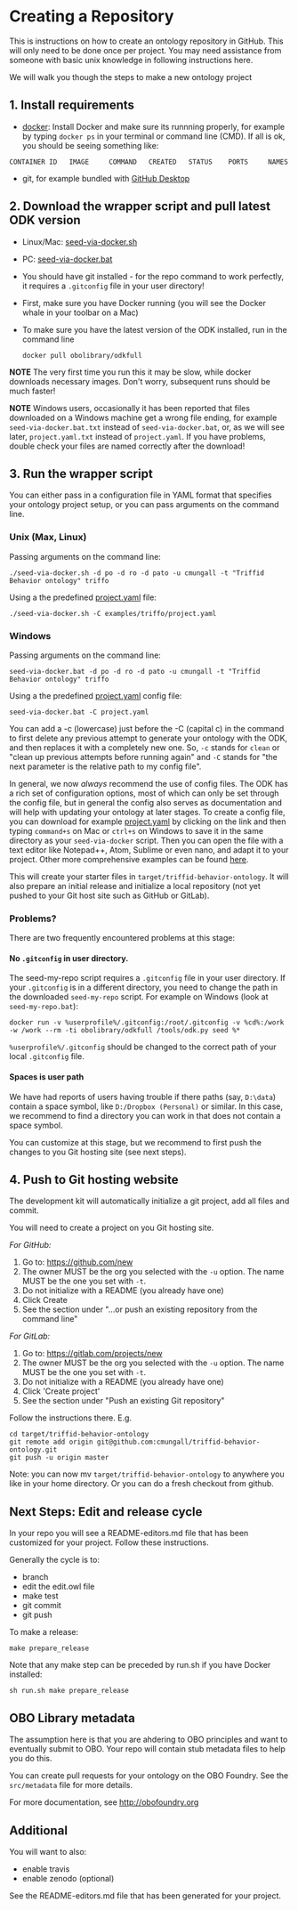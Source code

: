 # Creating a Repository

This is instructions on how to create an ontology repository in
GitHub. This will only need to be done once per project. You may need
assistance from someone with basic unix knowledge in following
instructions here.

We will walk you though the steps to make a new ontology project

## 1. Install requirements

 * [docker](https://www.docker.com/get-docker): Install Docker and make sure its runnning properly, for example by typing `docker ps` in your terminal or command line (CMD). If all is ok, you should be seeing something like: 

```
CONTAINER ID   IMAGE     COMMAND   CREATED   STATUS    PORTS     NAMES
```

 * git, for example bundled with [GitHub Desktop](https://desktop.github.com/)

## 2. Download the wrapper script and pull latest ODK version

 * Linux/Mac: [seed-via-docker.sh](https://raw.githubusercontent.com/INCATools/ontology-development-kit/master/seed-via-docker.sh)
 * PC: [seed-via-docker.bat](https://raw.githubusercontent.com/INCATools/ontology-development-kit/master/seed-via-docker.bat)
 * You should have git installed - for the repo command to work perfectly, it requires a `.gitconfig` file in your user directory!
 * First, make sure you have Docker running (you will see the Docker whale in your toolbar on a Mac)
 * To make sure you have the latest version of the ODK installed, run in the command line 

    `docker pull obolibrary/odkfull`

**NOTE** The very first time you run this it may be slow, while docker downloads necessary images. Don't worry, subsequent runs should be much faster!

**NOTE** Windows users, occasionally it has been reported that files downloaded on a Windows machine get a wrong file ending, for example `seed-via-docker.bat.txt` instead of `seed-via-docker.bat`, or, as we will see later, `project.yaml.txt` instead of `project.yaml`. If you have problems, double check your files are named correctly after the download!

## 3. Run the wrapper script

You can either pass in a configuration file in YAML format that specifies your ontology project setup, or you can pass arguments on the command line.

### Unix (Max, Linux)

Passing arguments on the command line:

    ./seed-via-docker.sh -d po -d ro -d pato -u cmungall -t "Triffid Behavior ontology" triffo

Using a the predefined [project.yaml](https://raw.githubusercontent.com/INCATools/ontology-development-kit/master/examples/triffo/project.yaml) file:

    ./seed-via-docker.sh -C examples/triffo/project.yaml

### Windows

Passing arguments on the command line:

    seed-via-docker.bat -d po -d ro -d pato -u cmungall -t "Triffid Behavior ontology" triffo

Using a the predefined [project.yaml](https://raw.githubusercontent.com/INCATools/ontology-development-kit/master/examples/triffo/project.yaml) config file:

    seed-via-docker.bat -C project.yaml

You can add a -c (lowercase) just before the -C (capital c) in the command to first delete any previous attempt to generate your ontology with the ODK, and then replaces it with a completely new one. So, `-c` stands for `clean` or "clean up previous attempts before running again" and `-C` stands for "the next parameter is the relative path to my config file".

In general, we now _always_ recommend the use of config files. The ODK has a rich set of configuration options, most of which can only be set through the config file, but in general the config also serves as documentation and will help with updating your ontology at later stages. To create a config file, you can download for example [project.yaml](https://raw.githubusercontent.com/INCATools/ontology-development-kit/master/examples/triffo/project.yaml) by clicking on the link and then typing `command+s` on Mac or `ctrl+s` on Windows to save it in the same directory as your `seed-via-docker` script. Then you can open the file with a text editor like Notepad++, Atom, Sublime or even nano, and adapt it to your project. Other more comprehensive examples can be found [here](https://github.com/INCATools/ontology-development-kit/tree/master/configs).

This will create your starter files in
`target/triffid-behavior-ontology`. It will also prepare an initial
release and initialize a local repository (not yet pushed to your Git host site such as GitHub or GitLab).

### Problems?

There are two frequently encountered problems at this stage:

#### No `.gitconfig` in user directory.

The seed-my-repo script requires a `.gitconfig` file in your user directory. If your `.gitconfig` is in a different directory, you need to change the path in the downloaded `seed-my-repo` script. For example on Windows (look at `seed-my-repo.bat`):

```
docker run -v %userprofile%/.gitconfig:/root/.gitconfig -v %cd%:/work -w /work --rm -ti obolibrary/odkfull /tools/odk.py seed %*
```

`%userprofile%/.gitconfig` should be changed to the correct path of your local `.gitconfig` file.

#### Spaces is user path

We have had reports of users having trouble if there paths (say, `D:\data`) contain a space symbol, like `D:/Dropbox (Personal)` or similar. In this case, we recommend to find a directory you can work in that does not contain a space symbol.

You can customize at this stage, but we recommend to first push the changes to you Git hosting site (see next steps).

## 4. Push to Git hosting website

The development kit will automatically initialize a git project, add all files and commit.

You will need to create a project on you Git hosting site.

*For GitHub:*

 1. Go to: https://github.com/new
 2. The owner MUST be the org you selected with the `-u` option. The name MUST be the one you set with `-t`.
 3. Do not initialize with a README (you already have one)
 4. Click Create
 5. See the section under "…or push an existing repository from the command line"

*For GitLab:*

 1. Go to: https://gitlab.com/projects/new
 2. The owner MUST be the org you selected with the `-u` option. The name MUST be the one you set with `-t`.
 3. Do not initialize with a README (you already have one)
 4. Click 'Create project'
 5. See the section under "Push an existing Git repository"

Follow the instructions there. E.g.

```
cd target/triffid-behavior-ontology
git remote add origin git@github.com:cmungall/triffid-behavior-ontology.git
git push -u origin master
```

Note: you can now mv `target/triffid-behavior-ontology` to anywhere you like in your home directory. Or you can do a fresh checkout from github.


## Next Steps: Edit and release cycle

In your repo you will see a README-editors.md file that has been customized for your project. Follow these instructions.

Generally the cycle is to:

 - branch
 - edit the edit.owl file
 - make test
 - git commit
 - git push

To make a release:

`make prepare_release`

Note that any make step can be preceded by run.sh if you have Docker installed:

`sh run.sh make prepare_release`

## OBO Library metadata

The assumption here is that you are ahdering to OBO principles and
want to eventually submit to OBO. Your repo will contain stub metadata
files to help you do this.

You can create pull requests for your ontology on the OBO Foundry. See the `src/metadata` file for more details.

For more documentation, see http://obofoundry.org

## Additional

You will want to also:

 * enable travis
 * enable zenodo (optional)

See the README-editors.md file that has been generated for your project.
